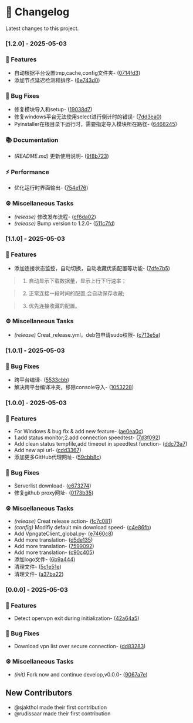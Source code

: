 # 📝 Changelog

Latest changes to this project.


### [1.2.0] - 2025-05-03



### 🚀 Features

- 自动根据平台设置tmp,cache,config文件夹- ([0714fd3](https://github.com/sinspired/VpngateClient/commit/0714fd3a8c24aae1a62a8ea0c7cf723e3e072e8b))
- 添加节点延迟检测和排序- ([6e743d0](https://github.com/sinspired/VpngateClient/commit/6e743d0b9abf4fa9111942d293b0322ce2ce26ab))



### 🐛 Bug Fixes

- 修复模块导入和setup- ([19038d7](https://github.com/sinspired/VpngateClient/commit/19038d7b149c8e7ec282acce47595efcd7da217d))
- 修复windows平台无法使用select进行倒计时的错误- ([7dd3ea0](https://github.com/sinspired/VpngateClient/commit/7dd3ea0ea06877e52053a8bf7aeb3de5a003ed09))
- Pyinstaller在根目录下运行时，需要指定导入模块所在路径- ([6468245](https://github.com/sinspired/VpngateClient/commit/6468245b63d9a00b146053c9f1c7d40249735b20))



### 📚 Documentation

- *(README.md)* 更新使用说明- ([9f8b723](https://github.com/sinspired/VpngateClient/commit/9f8b723a75edc3428995093b74bb741730375aa8))



### ⚡ Performance

- 优化运行时界面输出- ([754e176](https://github.com/sinspired/VpngateClient/commit/754e176e56ec6cfd65e27ccc0b07acc6e19b669e))



### ⚙️ Miscellaneous Tasks

- *(release)* 修改发布流程- ([ef6da02](https://github.com/sinspired/VpngateClient/commit/ef6da0265984c22f17987a2727b9e78889b25584))
- *(release)* Bump version to 1.2.0- ([511c7fd](https://github.com/sinspired/VpngateClient/commit/511c7fd431ce427a06bcdd66358f00b2f3229ad8))




### [1.1.0] - 2025-05-03



### 🚀 Features

- 添加连接状态监控，自动切换，自动收藏优质配置等功能- ([7dfe7b5](https://github.com/sinspired/VpngateClient/commit/7dfe7b5aae3aa4590548e516934b5c18b7f43aa4))



>1. 自动显示下载数据量，显示上行下行速率；



>2. 正常连接一段时间的配置,会自动保存收藏;



>3. 优先连接收藏的配置。



### ⚙️ Miscellaneous Tasks

- *(release)* Creat_release.yml，deb包申请sudo权限- ([c713e5a](https://github.com/sinspired/VpngateClient/commit/c713e5a3dc156c2891d3b8371c17560bf8edff37))




### [1.0.1] - 2025-05-03



### 🐛 Bug Fixes

- 跨平台编译- ([5533cbb](https://github.com/sinspired/VpngateClient/commit/5533cbbf010a8f0e8abd791db0298c897dcf16c9))
- 解决跨平台编译冲突，移除console导入- ([1053228](https://github.com/sinspired/VpngateClient/commit/10532283e7813811eeadaef9ae94f4bece99604a))




### [1.0.0] - 2025-05-03



### 🚀 Features

- For Windows & bug fix & add new feature- ([ae0ea0c](https://github.com/sinspired/VpngateClient/commit/ae0ea0cd0011775d36b1f6805189103ed2feab83))
- 1.add status monitor;2.add connection speedtest- ([7d3f092](https://github.com/sinspired/VpngateClient/commit/7d3f09298a02cfc7436cd56fa94a5cb574dd84ad))
- Add clean status tempfile,add timeout in speedtest function- ([ddc73a7](https://github.com/sinspired/VpngateClient/commit/ddc73a7069026fd065acd04267d0f8b69b5dc6c8))
- Add new api url- ([cdd3367](https://github.com/sinspired/VpngateClient/commit/cdd3367198dee260c823e3765f0af95e82905ed1))
- 添加更多GitHub代理网址- ([59cbb8c](https://github.com/sinspired/VpngateClient/commit/59cbb8c1f9d89cb0bca546046a03179b0ff0389e))



### 🐛 Bug Fixes

- Serverlist download- ([e673274](https://github.com/sinspired/VpngateClient/commit/e67327465394ae6199945fbbcf4e697c7fe4831f))
- 修复github proxy网址- ([0173b35](https://github.com/sinspired/VpngateClient/commit/0173b351b430bb7dc3a750471d4ef72e4820e1b2))



### ⚙️ Miscellaneous Tasks

- *(release)* Creat release action- ([fc7c081](https://github.com/sinspired/VpngateClient/commit/fc7c0811d87590a83fce2ea325273406393a5235))
- *(config)* Modifiy default min download speed- ([c4e86fb](https://github.com/sinspired/VpngateClient/commit/c4e86fb833c4dea4a54fd4bf27eaf16b4f5b9736))
- Add VpngateClient_global.py- ([e7460c8](https://github.com/sinspired/VpngateClient/commit/e7460c88808352ef49bce24e1f21f7512ab927cb))
- Add more translation- ([d5de135](https://github.com/sinspired/VpngateClient/commit/d5de135108f1637196d5468259c62e8ae43f6a18))
- Add more translation- ([7599092](https://github.com/sinspired/VpngateClient/commit/75990928ed6bc7d08c3e6919cd6a4304422570dc))
- Add more translation- ([c90c405](https://github.com/sinspired/VpngateClient/commit/c90c405e2c4e8a7a07d6ec3c7070cbe66a03c86b))
- 添加logo文件- ([6b9a444](https://github.com/sinspired/VpngateClient/commit/6b9a44404df7bdd4fa4cd532495ae9d6cd2bfb42))
- 清理文件- ([5c1e51e](https://github.com/sinspired/VpngateClient/commit/5c1e51ef058320c85f9c3d6c6fae4b5f312e685e))
- 清理文件- ([a37ba22](https://github.com/sinspired/VpngateClient/commit/a37ba224196dba049254d5a23f02c4143ede4970))




### [0.0.0] - 2025-05-03



### 🚀 Features

- Detect openvpn exit during initialization- ([42a64a5](https://github.com/sinspired/VpngateClient/commit/42a64a566e1d5d3f4b8019f29b1b9bdeb5001e7f))



### 🐛 Bug Fixes

- Download vpn list over secure connection- ([dd83283](https://github.com/sinspired/VpngateClient/commit/dd8328378bcf0d76e69da7124ff0c4421f155d08))



### ⚙️ Miscellaneous Tasks

- *(init)* Fork now and continue develop,v0.0.0- ([9067a7e](https://github.com/sinspired/VpngateClient/commit/9067a7ebb99b8a1577d00ef1cb7b58cde39cf450))



## New Contributors
* @sjakthol made their first contribution
* @rudissaar made their first contribution
<!-- generated by git-cliff -->
